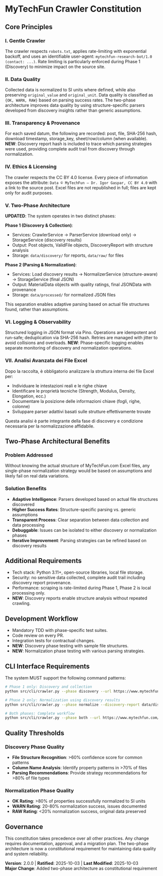 # MyTechFun Crawler Constitution

## Core Principles

### I. Gentle Crawler
The crawler respects `robots.txt`, applies rate-limiting with exponential backoff, and uses an identifiable user-agent: `mytechfun-research-bot/1.0 (contact: ...)`. Rate limiting is particularly enforced during Phase 1 (Discovery) to minimize impact on the source site.

### II. Data Quality
Collected data is normalized to SI units where defined, while also preserving `original_value` and `original_unit`. Data quality is classified as `{OK, WARN, RAW}` based on parsing success rates. The two-phase architecture improves data quality by using structure-specific parsers developed from discovery insights rather than generic assumptions.

### III. Transparency & Provenance
For each saved datum, the following are recorded: post, file, SHA-256 hash, download timestamp, storage_key, sheet/row/column (when available). **NEW**: Discovery report hash is included to trace which parsing strategies were used, providing complete audit trail from discovery through normalization.

### IV. Ethics & Licensing
The crawler respects the CC BY 4.0 license. Every piece of information exposes the attribute: `Data © MyTechFun – Dr. Igor Gaspar, CC BY 4.0` with a link to the source post. Excel files are not republished in full; files are kept only for audit purposes.

### V. Two-Phase Architecture
**UPDATED**: The system operates in two distinct phases:

**Phase 1 (Discovery & Collection)**:
- Services: CrawlerService → ParserService (download only) → StorageService (discovery results)
- Output: Post objects, ValidFile objects, DiscoveryReport with structure analysis
- Storage: `data/discovery/` for reports, `data/raw/` for files

**Phase 2 (Parsing & Normalization)**:
- Services: Load discovery results → NormalizerService (structure-aware) → StorageService (final JSON)
- Output: MaterialData objects with quality ratings, final JSONData with provenance
- Storage: `data/processed/` for normalized JSON files

This separation enables adaptive parsing based on actual file structures found, rather than assumptions.

### VI. Logging & Observability
Structured logging in JSON format via Pino. Operations are idempotent and run-safe; deduplication via SHA-256 hash. Retries are managed with jitter to avoid collisions and overloads. **NEW**: Phase-specific logging enables separate monitoring of discovery and normalization operations.

### VII. Analisi Avanzata dei File Excel

Dopo la raccolta, è obbligatorio analizzare la struttura interna dei file Excel per:
- Individuare le intestazioni reali e le righe chiave
- Identificare le proprietà tecniche (Strength, Modulus, Density, Elongation, ecc.)
- Documentare la posizione delle informazioni chiave (fogli, righe, colonne)
- Sviluppare parser adattivi basati sulle strutture effettivamente trovate

Questa analisi è parte integrante della fase di discovery e condizione necessaria per la normalizzazione affidabile.

## Two-Phase Architectural Benefits

### Problem Addressed
Without knowing the actual structure of MyTechFun.com Excel files, any single-phase normalization strategy would be based on assumptions and likely fail on real data variations.

### Solution Benefits
- **Adaptive Intelligence**: Parsers developed based on actual file structures discovered
- **Higher Success Rates**: Structure-specific parsing vs. generic assumptions
- **Transparent Process**: Clear separation between data collection and data processing
- **Debuggable**: Issues can be isolated to either discovery or normalization phases
- **Iterative Improvement**: Parsing strategies can be refined based on discovery results

## Additional Requirements

- Tech stack: Python 3.11+, open-source libraries, local file storage.
- Security: no sensitive data collected, complete audit trail including discovery report provenance.
- Performance: scraping is rate-limited during Phase 1, Phase 2 is local processing only.
- **NEW**: Discovery reports enable structure analysis without repeated crawling.

## Development Workflow

- Mandatory TDD with phase-specific test suites.
- Code review on every PR.
- Integration tests for contractual changes.
- **NEW**: Discovery phase testing with sample file structures.
- **NEW**: Normalization phase testing with various parsing strategies.

## CLI Interface Requirements

The system MUST support the following command patterns:

```bash
# Phase 1 only: Discovery and collection
python src/cli/crawler.py --phase discovery --url https://www.mytechfun.com/videos/material_test

# Phase 2 only: Normalization using discovery results  
python src/cli/crawler.py --phase normalize --discovery-report data/discovery/report.json

# Both phases: Complete workflow
python src/cli/crawler.py --phase both --url https://www.mytechfun.com/videos/material_test
```

## Quality Thresholds

### Discovery Phase Quality
- **File Structure Recognition**: >60% confidence score for common patterns
- **Column Name Analysis**: Identify property patterns in >70% of files
- **Parsing Recommendations**: Provide strategy recommendations for >80% of file types

### Normalization Phase Quality  
- **OK Rating**: >80% of properties successfully normalized to SI units
- **WARN Rating**: 20-80% normalization success, issues documented
- **RAW Rating**: <20% normalization success, original data preserved

## Governance

This constitution takes precedence over all other practices. Any change requires documentation, approval, and a migration plan. The two-phase architecture is now a constitutional requirement for maintaining data quality and system reliability.

**Version**: 2.0.0 | **Ratified**: 2025-10-03 | **Last Modified**: 2025-10-03  
**Major Change**: Added two-phase architecture as constitutional requirement
